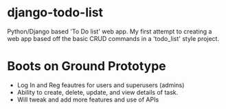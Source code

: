 # django-todo-list
Python/Django based 'To Do list' web app.
My first attempt to creating a web app based off the basic CRUD commands in a 'todo_list' style project.
# Boots on Ground Prototype 
- Log In and Reg feautres for users and superusers (admins)
- Ability to create, delete, update, and view details of task.
- Will tweak and add more features and use of APIs
